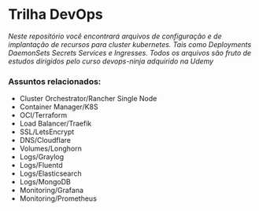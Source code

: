 # Trilha DevOps

_Neste repositório você encontrará arquivos de configuração e de implantação de recursos para cluster kubernetes. Tais como Deployments DaemonSets Secrets Services e Ingresses. Todos os arquivos são fruto de estudos dirigidos pelo curso devops-ninja adquirido na Udemy_

### Assuntos relacionados:
- Cluster Orchestrator/Rancher Single Node
- Container Manager/K8S
- OCI/Terraform
- Load Balancer/Traefik
- SSL/LetsEncrypt
- DNS/Cloudflare
- Volumes/Longhorn
- Logs/Graylog
- Logs/Fluentd
- Logs/Elasticsearch
- Logs/MongoDB
- Monitoring/Grafana
- Monitoring/Prometheus